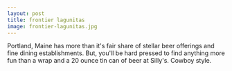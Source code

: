 ```yaml
---
layout: post
title: frontier lagunitas
image: frontier-lagunitas.jpg
---
```


Portland, Maine has more than it's fair share of stellar beer offerings and fine
dining establishments. But, you'll be hard pressed to find anything more fun
than a wrap and a 20 ounce tin can of beer at Silly's. Cowboy style.
